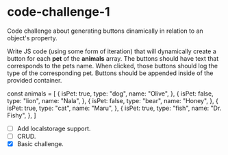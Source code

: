 # code-challenge-1
Code challenge about generating buttons dinamically in relation to an object's property.


 Write JS code (using some form of iteration) that will dynamically
 create a button for each **pet** of the **animals** array. The buttons should
 have text that corresponds to the pets name. When clicked, those buttons
 should log the type of the corresponding pet. Buttons should be appended
 inside of the provided container.

 const animals = [
	{
		isPet: true,
		type: "dog",
		name: "Olive",
	},
	{
		isPet: false,
		type: "lion",
		name: "Nala",
	},
	{
		isPet: false,
		type: "bear",
		name: "Honey",
	},
	{
		isPet: true,
		type: "cat",
		name: "Maru",
	},
	{
		isPet: true,
		type: "fish",
		name: "Dr. Fishy",
	},
]

 - [ ] Add localstorage support.
 - [ ] CRUD.
 - [X] Basic challenge.